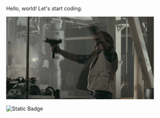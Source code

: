 Hello, world! Let's start coding.

<img src="760LlQS.gif"/>


![Static Badge](https://img.shields.io/badge/py-python-brightgreen?style=plastic&logo=%233776AB)
